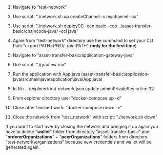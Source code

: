 1. Navigate to "test-network"

2. Use script: "./network.sh up createChannel -c mychannel -ca"

3. Use script: "./network.sh deployCC -ccn basic -ccp ../asset-transfer-basic/chaincode-java/ -ccl java"

4. Again from "test-network" directory use the command to set your CLI Path "export PATH=${PWD}/../bin:$PATH" (**only for the first time**)

5. Navigate to "asset-transfer-basic/application-gateway-java"

6. Use script: "./gradlew run"

7. Run the application with App.java (asset-transfer-basic\application-java\src\main\java\application\java\App.java)

8. In file .../explorer/first-network.json update adminPrivateKey in line 32

9. From explorer directory use: "docker-compose up -d"

10. Close after finished work: "docker-compose down -v"

11. Close the network from "test_network" with script: "./network.sh down"

If you want to start over by closing the network and bringing it up again you have to delete "**wallet**" folder from directory "asset-transfer-basic" and 
"**ordererOrganizations**" + "**peerOrganizations**" folders from directory "test-network\organizations" because new credentials and wallet will be generated again.
